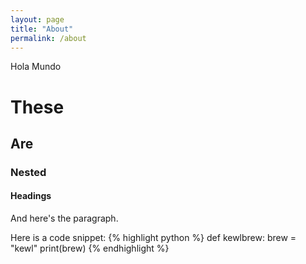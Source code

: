 ```yaml
---
layout: page
title: "About"
permalink: /about
---
```


Hola Mundo

# These
## Are
### Nested
#### Headings
And here's the paragraph.

Here is a code snippet:
{% highlight python %}
def kewlbrew:
  brew = "kewl"
  print(brew)
{% endhighlight %}
